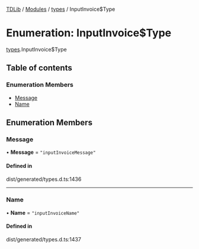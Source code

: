 [TDLib](../README.md) / [Modules](../modules.md) / [types](../modules/types.md) / InputInvoice$Type

# Enumeration: InputInvoice$Type

[types](../modules/types.md).InputInvoice$Type

## Table of contents

### Enumeration Members

- [Message](types.InputInvoice_Type.md#message)
- [Name](types.InputInvoice_Type.md#name)

## Enumeration Members

### Message

• **Message** = ``"inputInvoiceMessage"``

#### Defined in

dist/generated/types.d.ts:1436

___

### Name

• **Name** = ``"inputInvoiceName"``

#### Defined in

dist/generated/types.d.ts:1437
